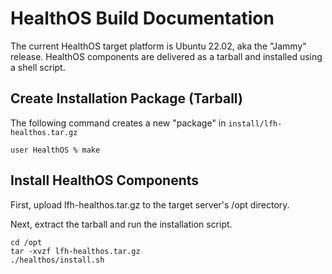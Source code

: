 # HealthOS Build Documentation

The current HealthOS target platform is Ubuntu 22.02, aka the "Jammy" release. HealthOS components are delivered as
a tarball and installed using a shell script.

## Create Installation Package (Tarball)

The following command creates a new "package" in `install/lfh-healthos.tar.gz`

```shell
user HealthOS % make
```

## Install HealthOS Components

First, upload lfh-healthos.tar.gz to the target server's /opt directory.

Next, extract the tarball and run the installation script.
```shell
cd /opt
tar -xvzf lfh-healthos.tar.gz
./healthos/install.sh
```
